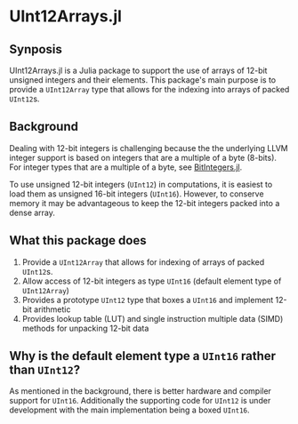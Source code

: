 # UInt12Arrays.jl

## Synposis

UInt12Arrays.jl is a Julia package to support the use of arrays of 12-bit
unsigned integers and their elements. This package's main purpose is to
provide a `UInt12Array` type that allows for the indexing into arrays of packed
`UInt12`s.

## Background

Dealing with 12-bit integers is challenging because the the underlying LLVM
integer support is based on integers that are a multiple of a byte (8-bits).
For integer types that are a multiple of a byte, see
[BitIntegers.jl](https://github.com/rfourquet/BitIntegers.jl).

To use unsigned 12-bit integers (`UInt12`) in computations, it is easiest to
load them as unsigned 16-bit integers (`UInt16`). However, to conserve memory
it may be advantageous to keep the 12-bit integers packed into a dense array.

## What this package does

1. Provide a `UInt12Array` that allows for indexing of arrays of packed `UInt12`s.
2. Allow access of 12-bit integers as type `UInt16` (default element type of `UInt12Array`)
3. Provides a prototype `UInt12` type that boxes a `UInt16` and implement 12-bit arithmetic
4. Provides lookup table (LUT) and single instruction multiple data (SIMD) methods for unpacking 12-bit data

## Why is the default element type a `UInt16` rather than `UInt12`?

As mentioned in the background, there is better hardware and compiler support
for `UInt16`. Additionally the supporting code for `UInt12` is under
development with the main implementation being a boxed `UInt16`.